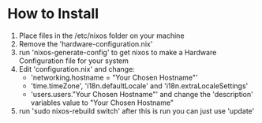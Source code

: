 # How to Install
  1. Place files in the /etc/nixos folder on your machine
  2. Remove the 'hardware-configuration.nix'
  3. run 'nixos-generate-config' to get nixos to make a Hardware Configuration file for your system
  4. Edit 'configuration.nix' and change:
       - 'networking.hostname = "Your Chosen Hostname"'
       - 'time.timeZone', 'i18n.defaultLocale' and 'i18n.extraLocaleSettings'
       - 'users.users."Your Chosen Hostname"' and change the 'description' variables value to "Your Chosen Hostname"
  5. run 'sudo nixos-rebuild switch' after this is run you can just use 'update'
